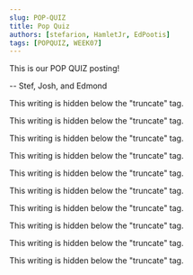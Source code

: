 ```yaml
---
slug: POP-QUIZ
title: Pop Quiz
authors: [stefarion, HamletJr, EdPootis]
tags: [POPQUIZ, WEEK07]
---
```


This is our POP QUIZ posting!

-- Stef, Josh, and Edmond

<!--truncate-->

This writing is hidden below the "truncate" tag.

This writing is hidden below the "truncate" tag.

This writing is hidden below the "truncate" tag.

This writing is hidden below the "truncate" tag.

This writing is hidden below the "truncate" tag.

This writing is hidden below the "truncate" tag.

This writing is hidden below the "truncate" tag.

This writing is hidden below the "truncate" tag.

This writing is hidden below the "truncate" tag.

This writing is hidden below the "truncate" tag.
